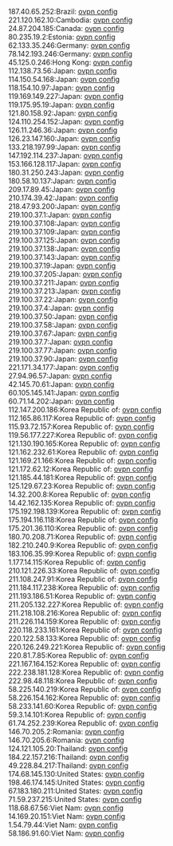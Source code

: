 187.40.65.252:Brazil: [ovpn config](vpn/187_40_65_252.ovpn)  
221.120.162.10:Cambodia: [ovpn config](vpn/221_120_162_10.ovpn)  
24.87.204.185:Canada: [ovpn config](vpn/24_87_204_185.ovpn)  
80.235.19.2:Estonia: [ovpn config](vpn/80_235_19_2.ovpn)  
62.133.35.246:Germany: [ovpn config](vpn/62_133_35_246.ovpn)  
78.142.193.246:Germany: [ovpn config](vpn/78_142_193_246.ovpn)  
45.125.0.246:Hong Kong: [ovpn config](vpn/45_125_0_246.ovpn)  
112.138.73.56:Japan: [ovpn config](vpn/112_138_73_56.ovpn)  
114.150.54.168:Japan: [ovpn config](vpn/114_150_54_168.ovpn)  
118.154.10.97:Japan: [ovpn config](vpn/118_154_10_97.ovpn)  
119.169.149.227:Japan: [ovpn config](vpn/119_169_149_227.ovpn)  
119.175.95.19:Japan: [ovpn config](vpn/119_175_95_19.ovpn)  
121.80.158.92:Japan: [ovpn config](vpn/121_80_158_92.ovpn)  
124.110.254.152:Japan: [ovpn config](vpn/124_110_254_152.ovpn)  
126.11.246.36:Japan: [ovpn config](vpn/126_11_246_36.ovpn)  
126.23.147.160:Japan: [ovpn config](vpn/126_23_147_160.ovpn)  
133.218.197.99:Japan: [ovpn config](vpn/133_218_197_99.ovpn)  
147.192.114.237:Japan: [ovpn config](vpn/147_192_114_237.ovpn)  
153.166.128.117:Japan: [ovpn config](vpn/153_166_128_117.ovpn)  
180.31.250.243:Japan: [ovpn config](vpn/180_31_250_243.ovpn)  
180.58.10.137:Japan: [ovpn config](vpn/180_58_10_137.ovpn)  
209.17.89.45:Japan: [ovpn config](vpn/209_17_89_45.ovpn)  
210.174.39.42:Japan: [ovpn config](vpn/210_174_39_42.ovpn)  
218.47.93.200:Japan: [ovpn config](vpn/218_47_93_200.ovpn)  
219.100.37.1:Japan: [ovpn config](vpn/219_100_37_1.ovpn)  
219.100.37.108:Japan: [ovpn config](vpn/219_100_37_108.ovpn)  
219.100.37.109:Japan: [ovpn config](vpn/219_100_37_109.ovpn)  
219.100.37.125:Japan: [ovpn config](vpn/219_100_37_125.ovpn)  
219.100.37.138:Japan: [ovpn config](vpn/219_100_37_138.ovpn)  
219.100.37.143:Japan: [ovpn config](vpn/219_100_37_143.ovpn)  
219.100.37.19:Japan: [ovpn config](vpn/219_100_37_19.ovpn)  
219.100.37.205:Japan: [ovpn config](vpn/219_100_37_205.ovpn)  
219.100.37.211:Japan: [ovpn config](vpn/219_100_37_211.ovpn)  
219.100.37.213:Japan: [ovpn config](vpn/219_100_37_213.ovpn)  
219.100.37.22:Japan: [ovpn config](vpn/219_100_37_22.ovpn)  
219.100.37.4:Japan: [ovpn config](vpn/219_100_37_4.ovpn)  
219.100.37.50:Japan: [ovpn config](vpn/219_100_37_50.ovpn)  
219.100.37.58:Japan: [ovpn config](vpn/219_100_37_58.ovpn)  
219.100.37.67:Japan: [ovpn config](vpn/219_100_37_67.ovpn)  
219.100.37.7:Japan: [ovpn config](vpn/219_100_37_7.ovpn)  
219.100.37.77:Japan: [ovpn config](vpn/219_100_37_77.ovpn)  
219.100.37.90:Japan: [ovpn config](vpn/219_100_37_90.ovpn)  
221.171.34.177:Japan: [ovpn config](vpn/221_171_34_177.ovpn)  
27.94.96.57:Japan: [ovpn config](vpn/27_94_96_57.ovpn)  
42.145.70.61:Japan: [ovpn config](vpn/42_145_70_61.ovpn)  
60.105.145.141:Japan: [ovpn config](vpn/60_105_145_141.ovpn)  
60.71.14.202:Japan: [ovpn config](vpn/60_71_14_202.ovpn)  
112.147.200.186:Korea Republic of: [ovpn config](vpn/112_147_200_186.ovpn)  
112.165.86.117:Korea Republic of: [ovpn config](vpn/112_165_86_117.ovpn)  
115.93.72.157:Korea Republic of: [ovpn config](vpn/115_93_72_157.ovpn)  
119.56.177.227:Korea Republic of: [ovpn config](vpn/119_56_177_227.ovpn)  
121.130.190.165:Korea Republic of: [ovpn config](vpn/121_130_190_165.ovpn)  
121.162.232.61:Korea Republic of: [ovpn config](vpn/121_162_232_61.ovpn)  
121.169.21.166:Korea Republic of: [ovpn config](vpn/121_169_21_166.ovpn)  
121.172.62.12:Korea Republic of: [ovpn config](vpn/121_172_62_12.ovpn)  
121.185.44.181:Korea Republic of: [ovpn config](vpn/121_185_44_181.ovpn)  
125.129.67.23:Korea Republic of: [ovpn config](vpn/125_129_67_23.ovpn)  
14.32.200.8:Korea Republic of: [ovpn config](vpn/14_32_200_8.ovpn)  
14.42.162.135:Korea Republic of: [ovpn config](vpn/14_42_162_135.ovpn)  
175.192.198.139:Korea Republic of: [ovpn config](vpn/175_192_198_139.ovpn)  
175.194.116.118:Korea Republic of: [ovpn config](vpn/175_194_116_118.ovpn)  
175.201.36.110:Korea Republic of: [ovpn config](vpn/175_201_36_110.ovpn)  
180.70.208.71:Korea Republic of: [ovpn config](vpn/180_70_208_71.ovpn)  
182.210.240.9:Korea Republic of: [ovpn config](vpn/182_210_240_9.ovpn)  
183.106.35.99:Korea Republic of: [ovpn config](vpn/183_106_35_99.ovpn)  
1.177.14.115:Korea Republic of: [ovpn config](vpn/1_177_14_115.ovpn)  
210.121.226.33:Korea Republic of: [ovpn config](vpn/210_121_226_33.ovpn)  
211.108.247.91:Korea Republic of: [ovpn config](vpn/211_108_247_91.ovpn)  
211.184.117.238:Korea Republic of: [ovpn config](vpn/211_184_117_238.ovpn)  
211.193.186.51:Korea Republic of: [ovpn config](vpn/211_193_186_51.ovpn)  
211.205.132.227:Korea Republic of: [ovpn config](vpn/211_205_132_227.ovpn)  
211.218.108.216:Korea Republic of: [ovpn config](vpn/211_218_108_216.ovpn)  
211.226.114.159:Korea Republic of: [ovpn config](vpn/211_226_114_159.ovpn)  
220.118.233.161:Korea Republic of: [ovpn config](vpn/220_118_233_161.ovpn)  
220.122.58.133:Korea Republic of: [ovpn config](vpn/220_122_58_133.ovpn)  
220.126.249.221:Korea Republic of: [ovpn config](vpn/220_126_249_221.ovpn)  
220.81.7.85:Korea Republic of: [ovpn config](vpn/220_81_7_85.ovpn)  
221.167.164.152:Korea Republic of: [ovpn config](vpn/221_167_164_152.ovpn)  
222.238.181.128:Korea Republic of: [ovpn config](vpn/222_238_181_128.ovpn)  
222.98.48.118:Korea Republic of: [ovpn config](vpn/222_98_48_118.ovpn)  
58.225.140.219:Korea Republic of: [ovpn config](vpn/58_225_140_219.ovpn)  
58.226.154.162:Korea Republic of: [ovpn config](vpn/58_226_154_162.ovpn)  
58.233.141.60:Korea Republic of: [ovpn config](vpn/58_233_141_60.ovpn)  
59.3.14.101:Korea Republic of: [ovpn config](vpn/59_3_14_101.ovpn)  
61.74.252.239:Korea Republic of: [ovpn config](vpn/61_74_252_239.ovpn)  
146.70.205.2:Romania: [ovpn config](vpn/146_70_205_2.ovpn)  
146.70.205.6:Romania: [ovpn config](vpn/146_70_205_6.ovpn)  
124.121.105.20:Thailand: [ovpn config](vpn/124_121_105_20.ovpn)  
184.22.157.216:Thailand: [ovpn config](vpn/184_22_157_216.ovpn)  
49.228.84.217:Thailand: [ovpn config](vpn/49_228_84_217.ovpn)  
174.68.145.130:United States: [ovpn config](vpn/174_68_145_130.ovpn)  
198.46.174.145:United States: [ovpn config](vpn/198_46_174_145.ovpn)  
67.183.180.211:United States: [ovpn config](vpn/67_183_180_211.ovpn)  
71.59.237.215:United States: [ovpn config](vpn/71_59_237_215.ovpn)  
118.68.67.56:Viet Nam: [ovpn config](vpn/118_68_67_56.ovpn)  
14.169.20.151:Viet Nam: [ovpn config](vpn/14_169_20_151.ovpn)  
1.54.79.44:Viet Nam: [ovpn config](vpn/1_54_79_44.ovpn)  
58.186.91.60:Viet Nam: [ovpn config](vpn/58_186_91_60.ovpn)  
